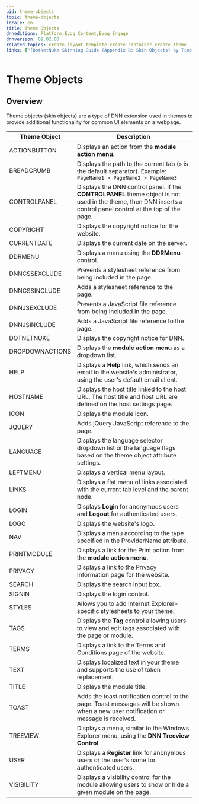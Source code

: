 ```yaml
---
uid: theme-objects
topic: theme-objects
locale: en
title: Theme Objects
dnneditions: Platform,Evoq Content,Evoq Engage
dnnversion: 09.02.00
related-topics: create-layout-template,create-container,create-theme
links: ["[DotNetNuke Skinning Guide (Appendix B: Skin Objects) by Timo Breumelhof](http://www.timo-design.nl)","[Skinning Tool / Online Reference for DNN Skins & Container Objects by 10 Pound Gorilla](http://www.10poundgorilla.com)"]
---
```


# Theme Objects

## Overview

Theme objects (skin objects) are a type of DNN extension used in themes to provide additional functionality for common UI elements on a webpage.

|**Theme Object**|**Description**|
|---|---|
|ACTIONBUTTON|Displays an action from the **module action menu**.|
|BREADCRUMB|Displays the path to the current tab (`>` is the default separator). Example: `PageName1 > PageName2 > PageName3`|
|CONTROLPANEL|Displays the DNN control panel. If the **CONTROLPANEL** theme object is not used in the theme, then DNN inserts a control panel control at the top of the page.|
|COPYRIGHT|Displays the copyright notice for the website.|
|CURRENTDATE|Displays the current date on the server.|
|DDRMENU|Displays a menu using the **DDRMenu** control.|
|DNNCSSEXCLUDE|Prevents a stylesheet reference from being included in the page.|
|DNNCSSINCLUDE|Adds a stylesheet reference to the page.|
|DNNJSEXCLUDE|Prevents a JavaScript file reference from being included in the page.|
|DNNJSINCLUDE|Adds a JavaScript file reference to the page.|
|DOTNETNUKE|Displays the copyright notice for DNN.|
|DROPDOWNACTIONS|Displays the **module action menu** as a dropdown list.|
|HELP|Displays a **Help** link, which sends an email to the website's administrator, using the user's default email client.|
|HOSTNAME|Displays the host title linked to the host URL. The host title and host URL are defined on the host settings page.|
|ICON|Displays the module icon.|
|JQUERY|Adds jQuery JavaScript reference to the page.|
|LANGUAGE|Displays the language selector dropdown list or the language flags based on the theme object attribute settings.|
|LEFTMENU|Displays a vertical menu layout.|
|LINKS|Displays a flat menu of links associated with the current tab level and the parent node.|
|LOGIN|Displays **Login** for anonymous users and **Logout** for authenticated users.|
|LOGO|Displays the website's logo.|
|NAV|Displays a menu according to the type specified in the ProviderName attribute.|
|PRINTMODULE|Displays a link for the Print action from the **module action menu**.|
|PRIVACY|Displays a link to the Privacy Information page for the website.|
|SEARCH|Displays the search input box.|
|SIGNIN|Displays the login control.|
|STYLES|Allows you to add Internet Explorer-specific stylesheets to your theme.|
|TAGS|Displays the **Tag** control allowing users to view and edit tags associated with the page or module.|
|TERMS|Displays a link to the Terms and Conditions page of the website.|
|TEXT|Displays localized text in your theme and supports the use of token replacement.|
|TITLE|Displays the module title.|
|TOAST|Adds the toast notification control to the page. Toast messages will be shown when a new user notification or message is received.|
|TREEVIEW|Displays a menu, similar to the Windows Explorer menu, using the **DNN Treeview Control**.|
|USER|Displays a **Register** link for anonymous users or the user's name for authenticated users.|
|VISIBILITY|Displays a visibility control for the module allowing users to show or hide a given module on the page.|